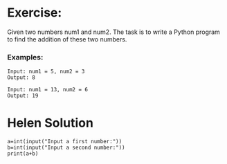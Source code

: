 # Exercise:

Given two numbers num1 and num2. The task is to write a Python program to find the addition of these two numbers.

### Examples:
```
Input: num1 = 5, num2 = 3
Output: 8

Input: num1 = 13, num2 = 6
Output: 19
```
# Helen Solution
```
a=int(input("Input a first number:"))
b=int(input("Input a second number:"))
print(a+b)
```